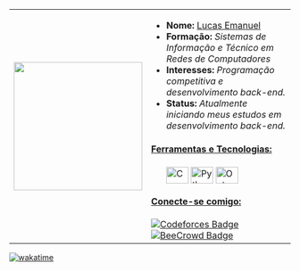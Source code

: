 <table>
  <tr>
    <td><img src="https://github.com/user-attachments/assets/553b4880-2a11-4038-ba5f-a94297173ba8" width="230"></td>
    <td>
        <ul>
          <li><strong>Nome:</strong> <a href="https://www.instagram.com/lucas_mpw00/">Lucas Emanuel</a></li>
          <li><strong>Formação:</strong> <em>Sistemas de Informação e Técnico em Redes de Computadores</em></li>
          <li><strong>Interesses:</strong> <em>Programação competitiva e desenvolvimento back-end.</em></li>
          <li><strong>Status:</strong> <em>Atualmente iniciando meus estudos em desenvolvimento back-end.</em></li>
        </ul>
        <h4><ins>Ferramentas e Tecnologias:</ins></h4>
        <ul>
          <img align="center" alt="C++" height="30" width="40" src="https://cdn.jsdelivr.net/gh/devicons/devicon/icons/cplusplus/cplusplus-plain.svg">
          <img align="center" alt="Python" height="30" width="40" src="https://cdn.jsdelivr.net/gh/devicons/devicon/icons/python/python-original.svg">
          <img align="center" alt="Outras Ferramentas" height="30" width="40" src="https://github.com/Lucaspm5/Lucaspm5/assets/125845662/db83bd90-cd54-47f3-a7c2-955bfcb8baa6">
        </ul>
        <h4><ins>Conecte-se comigo:</ins></h4>
       <a href="https://codeforces.com/profile/Lucas_Emanuel" target="_blank">
    <img src="https://img.shields.io/badge/-Codeforces-1f8acb?style=for-the-badge_&logo=codeforces&logoColor=white" alt="Codeforces Badge">
</a> 
      <a href="https://www.beecrowd.com.br/judge/pt/users/statistics/717707" target="_blank">
    <img src="https://img.shields.io/badge/-BeeCrowd-yellow?style=for-the-badge_&logo=beecrowd&logoColor=white" alt="BeeCrowd Badge">
</a>
    </td>
  </tr>
</table>

[![wakatime](https://wakatime.com/badge/user/c360f03e-bb60-4b6d-9bec-5635ad3dd73d.svg)](https://wakatime.com/@c360f03e-bb60-4b6d-9bec-5635ad3dd73d)
